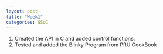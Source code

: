 ```yaml
---
layout: post
title: "Week1"
categories: GSoC
---
```


1. Created the API in C and added control functions.
2. Tested and added the Blinky Program from PRU CookBook
